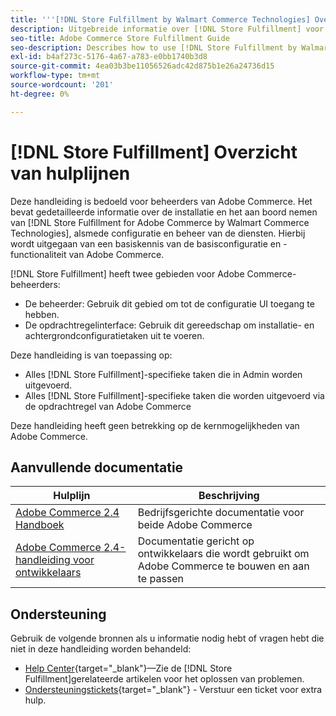 ```yaml
---
title: '''[!DNL Store Fulfillment by Walmart Commerce Technologies] Overzicht van hulplijnen'
description: Uitgebreide informatie over [!DNL Store Fulfillment] voor Adobe Commerce-beheerders, inclusief installatie en instapsysteem
seo-title: Adobe Commerce Store Fulfillment Guide
seo-description: Describes how to use [!DNL Store Fulfillment by Walmart Commerce Technologies] services with Adobe Commerce.
exl-id: b4af273c-5176-4a67-a783-e0bb1740b3d8
source-git-commit: 4ea03b3be11056526adc42d875b1e26a24736d15
workflow-type: tm+mt
source-wordcount: '201'
ht-degree: 0%

---
```


# [!DNL Store Fulfillment] Overzicht van hulplijnen

Deze handleiding is bedoeld voor beheerders van Adobe Commerce. Het bevat gedetailleerde informatie over de installatie en het aan boord nemen van [!DNL Store Fulfillment for Adobe Commerce by Walmart Commerce Technologies], alsmede configuratie en beheer van de diensten. Hierbij wordt uitgegaan van een basiskennis van de basisconfiguratie en -functionaliteit van Adobe Commerce.

[!DNL Store Fulfillment] heeft twee gebieden voor Adobe Commerce-beheerders:

* De beheerder: Gebruik dit gebied om tot de configuratie UI toegang te hebben.
* De opdrachtregelinterface: Gebruik dit gereedschap om installatie- en achtergrondconfiguratietaken uit te voeren.

Deze handleiding is van toepassing op:

* Alles [!DNL Store Fulfillment]-specifieke taken die in Admin worden uitgevoerd.
* Alles [!DNL Store Fulfillment]-specifieke taken die worden uitgevoerd via de opdrachtregel van Adobe Commerce

Deze handleiding heeft geen betrekking op de kernmogelijkheden van Adobe Commerce.

## Aanvullende documentatie

| Hulplijn | Beschrijving |
|-----------------------------------------------------------------------|----------------------------------------------------------------------------|
| [Adobe Commerce 2.4 Handboek](https://docs.magento.com/user-guide/) | Bedrijfsgerichte documentatie voor beide Adobe Commerce |
| [Adobe Commerce 2.4-handleiding voor ontwikkelaars](https://devdocs.magento.com/) | Documentatie gericht op ontwikkelaars die wordt gebruikt om Adobe Commerce te bouwen en aan te passen |

## Ondersteuning

Gebruik de volgende bronnen als u informatie nodig hebt of vragen hebt die niet in deze handleiding worden behandeld:

* [Help Center](https://support.magento.com/hc/en-us){target=&quot;_blank&quot;}—Zie de [!DNL Store Fulfillment]gerelateerde artikelen voor het oplossen van problemen.
* [Ondersteuningstickets](https://support.magento.com/hc/en-us/articles/360000913794#submit-ticket){target=&quot;_blank&quot;} - Verstuur een ticket voor extra hulp.
